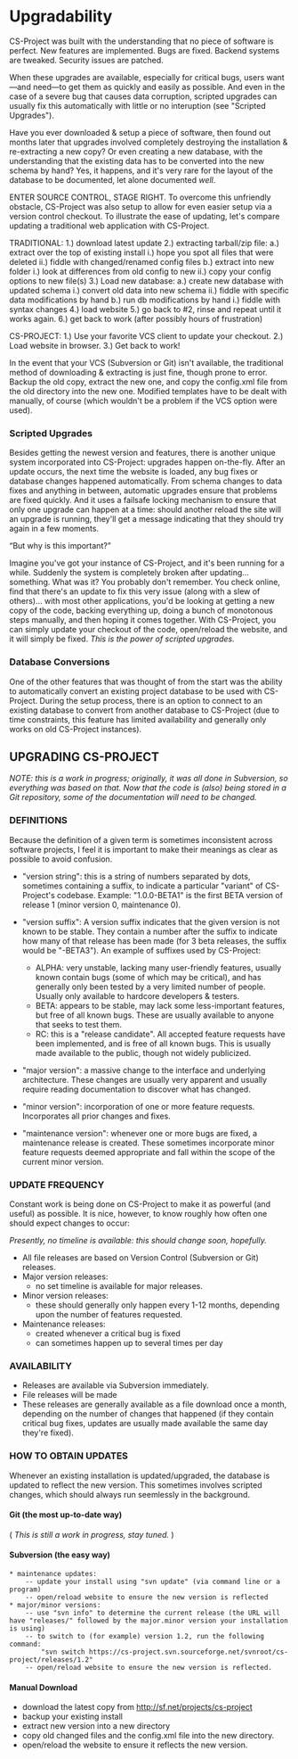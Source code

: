 # Upgradability

CS-Project was built with the understanding that no piece of software is perfect.  New features are implemented.  Bugs are fixed.  Backend systems are tweaked.  Security issues are patched.

When these upgrades are available, especially for critical bugs, users want—and need—to get them as quickly and easily as possible.  And even in the case of a severe bug that causes data corruption, scripted upgrades can usually fix this automatically with little or no interuption (see "Scripted Upgrades").

Have you ever downloaded & setup a piece of software, then found out months later that upgrades involved completely destroying the installation & re-extracting a new copy?  Or even creating a new database, with the understanding that the existing data has to be converted into the new schema by hand?  Yes, it happens, and it's very rare for the layout of the database to be documented, let alone documented *well*.

ENTER SOURCE CONTROL, STAGE RIGHT.  To overcome this unfriendly obstacle, CS-Project was also setup to allow for even easier setup via a version control checkout. To illustrate the ease of updating, let's compare updating a traditional web application with CS-Project.  

TRADITIONAL:
	1.) download latest update
	2.) extracting tarball/zip file:
		a.) extract over the top of existing install
			i.) hope you spot all files that were deleted
			ii.) fiddle with changed/renamed config files
		b.) extract into new folder
			i.) look at differences from old config to new
			ii.) copy your config options to new file(s)
	3.) Load new database:
		a.) create new database with updated schema
			i.) convert old data into new schema
			ii.) fiddle with specific data modifications by hand
		b.) run db modifications by hand
			i.) fiddle with syntax changes
	4.) load website
	5.) go back to #2, rinse and repeat until it works again.
	6.) get back to work (after possibly hours of frustration)
	
CS-PROJECT:
	1.) Use your favorite VCS client to update your checkout.
	2.) Load website in browser.
	3.) Get back to work!


In the event that your VCS (Subversion or Git) isn't available, the traditional method of downloading & extracting is just fine, though prone to error.  Backup the old copy, extract the new one, and copy the config.xml file from the old directory into the new one.  Modified templates have to be dealt with manually, of course (which wouldn't be a problem if the VCS option were used).

### Scripted Upgrades

Besides getting the newest version and features, there is another unique system incorporated into CS-Project: upgrades happen on-the-fly.  After an update occurs, the next time the website is loaded, any bug fixes or database changes happened automatically.  From schema changes to data fixes and anything in between, automatic upgrades ensure that problems are fixed quickly.  And it uses a failsafe locking mechanism to ensure that only one upgrade can happen at a time: should another reload the site will an upgrade is running, they'll get a message indicating that they should try again in a few moments.

“But why is this important?”

Imagine you've got your instance of CS-Project, and it's been running for a while.  Suddenly the system is completely broken after updating... something.  What was it?  You probably don't remember.  You check online, find that there's an update to fix this very issue (along with a slew of others)... with most other applications, you'd be looking at getting a new copy of the code, backing everything up, doing a bunch of monotonous steps manually, and then hoping it comes together.  With CS-Project, you can simply update your checkout of the code, open/reload the website, and it will simply be fixed. *This is the power of scripted upgrades.*


### Database Conversions

One of the other features that was thought of from the start was the ability to automatically convert an existing project database to be used with CS-Project.  During the setup process, there is an option to connect to an existing database to convert from another database to CS-Project (due to time constraints, this feature has limited availability and generally only works on old CS-Project instances).


## UPGRADING CS-PROJECT



*NOTE: this is a work in progress; originally, it was all done in Subversion, so everything was based on that.  Now that the code is (also) being stored in a Git repository, some of the documentation will need to be changed.*


### DEFINITIONS

Because the definition of a given term is sometimes inconsistent across software projects, I feel it is important to make their meanings as clear as possible to avoid confusion.

 * "version string": this is a string of numbers separated by dots, sometimes containing a suffix, to indicate a particular "variant" of CS-Project's codebase.  Example: "1.0.0-BETA1" is the first BETA version of release 1 (minor version 0, maintenance 0).
	
 * "version suffix": A version suffix indicates that the given version is not known to be stable.  They contain a number after the suffix to indicate how many of that release has been made (for 3 beta releases, the suffix would be "-BETA3").  An example of suffixes used by CS-Project:
    *  ALPHA: very unstable, lacking many user-friendly features, usually known contain bugs (some of which may be critical), and has generally only been tested by a very limited number of people.  Usually only available to hardcore developers & testers.
	* BETA: appears to be stable, may lack some less-important features, but free of all known bugs.  These are usually available to anyone that seeks to test them.
	* RC: this is a "release candidate".  All accepted feature requests have been implemented, and is free of all known bugs.  This is usually made available to the public, though not widely publicized.

 * "major version": a massive change to the interface and underlying architecture.  These changes are usually very apparent and usually require reading documentation to discover what has changed.

 * "minor version": incorporation of one or more feature requests.  Incorporates all prior changes and fixes.

 * "maintenance version": whenever one or more bugs are fixed, a maintenance release is created.  These sometimes incorporate minor feature requests deemed appropriate and fall within the scope of the current minor version.


### UPDATE FREQUENCY

Constant work is being done on CS-Project to make it as powerful (and useful) as possible.  It is nice, however, to know roughly how often one should expect changes to occur:

_Presently, no timeline is available: this should change soon, hopefully._

 * All file releases are based on Version Control (Subversion or Git) releases.
 * Major version releases:
    * no set timeline is available for major releases.
 * Minor version releases:
	* these should generally only happen every 1-12 months, depending upon the number of features requested.
 * Maintenance releases:
	* created whenever a critical bug is fixed
	* can sometimes happen up to several times per day



### AVAILABILITY

 * Releases are available via Subversion immediately.
 * File releases will be made 
 * These releases are generally available as a file download once a month, depending on the number of changes that happened (if they contain critical bug fixes, updates are usually made available the same day they're fixed).


### HOW TO OBTAIN UPDATES

Whenever an existing installation is updated/upgraded, the database is updated to reflect the new version.  This sometimes involves scripted changes, which should always run seemlessly in the background.

#### Git (the most up-to-date way)

( _This is still a work in progress, stay tuned._ )

#### Subversion (the easy way)


	* maintenance updates:
		-- update your install using "svn update" (via command line or a program)
		-- open/reload website to ensure the new version is reflected
	* major/minor versions:
		-- use "svn info" to determine the current release (the URL will have "releases/" followed by the major.minor version your installation is using)
		-- to switch to (for example) version 1.2, run the following command:
			"svn switch https://cs-project.svn.sourceforge.net/svnroot/cs-project/releases/1.2"
		-- open/reload website to ensure the new version is reflected.


#### Manual Download

 * download the latest copy from http://sf.net/projects/cs-project
 * backup your existing install
 * extract new version into a new directory
 * copy old changed files and the config.xml file into the new directory.
 * open/reload the website to ensure it reflects the new version.

